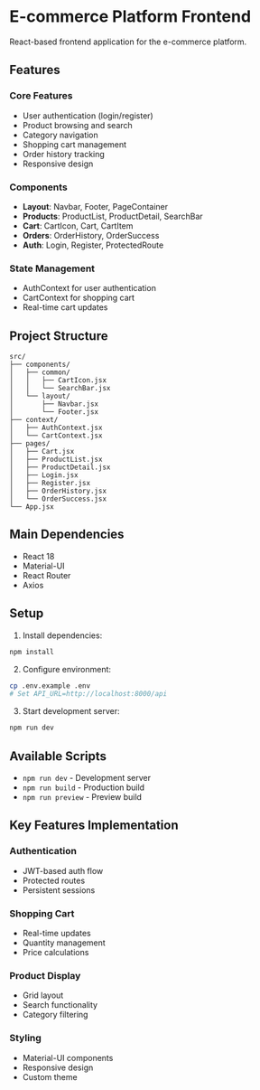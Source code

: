 # E-commerce Platform Frontend

React-based frontend application for the e-commerce platform.

## Features

### Core Features
- User authentication (login/register)
- Product browsing and search
- Category navigation
- Shopping cart management
- Order history tracking
- Responsive design

### Components
- **Layout**: Navbar, Footer, PageContainer
- **Products**: ProductList, ProductDetail, SearchBar
- **Cart**: CartIcon, Cart, CartItem
- **Orders**: OrderHistory, OrderSuccess
- **Auth**: Login, Register, ProtectedRoute

### State Management
- AuthContext for user authentication
- CartContext for shopping cart
- Real-time cart updates

## Project Structure

```
src/
├── components/
│   ├── common/
│   │   ├── CartIcon.jsx
│   │   └── SearchBar.jsx
│   └── layout/
│       ├── Navbar.jsx
│       └── Footer.jsx
├── context/
│   ├── AuthContext.jsx
│   └── CartContext.jsx
├── pages/
│   ├── Cart.jsx
│   ├── ProductList.jsx
│   ├── ProductDetail.jsx
│   ├── Login.jsx
│   ├── Register.jsx
│   ├── OrderHistory.jsx
│   └── OrderSuccess.jsx
└── App.jsx
```

## Main Dependencies

- React 18
- Material-UI
- React Router
- Axios

## Setup

1. Install dependencies:
```bash
npm install
```

2. Configure environment:
```bash
cp .env.example .env
# Set API_URL=http://localhost:8000/api
```

3. Start development server:
```bash
npm run dev
```

## Available Scripts

- `npm run dev` - Development server
- `npm run build` - Production build
- `npm run preview` - Preview build

## Key Features Implementation

### Authentication
- JWT-based auth flow
- Protected routes
- Persistent sessions

### Shopping Cart
- Real-time updates
- Quantity management
- Price calculations

### Product Display
- Grid layout
- Search functionality
- Category filtering

### Styling
- Material-UI components
- Responsive design
- Custom theme
